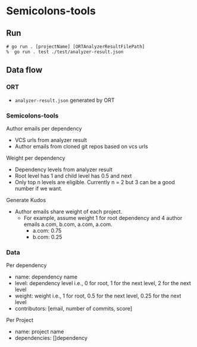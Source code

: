 # Semicolons-tools

## Run

```
# go run . [projectName] [ORTAnalyzerResultFilePath]
%  go run . test ./test/analyzer-result.json
```

## Data flow

### ORT

- `analyzer-result.json` generated by ORT

### Semicolons-tools

Author emails per dependency

- VCS urls from analyzer result
- Author emails from cloned git repos based on vcs urls

Weight per dependency

- Dependency levels from analyzer result
- Root level has 1 and child level has 0.5 and next
- Only top n levels are eligible. Currently n = 2 but 3 can be a good number if we want.

Generate Kudos

- Author emails share weight of each project.
  - For example, assume weight 1 for root dependency and 4 author emails a.com, b.com, a.com, a.com.
    - a.com: 0.75
    - b.com: 0.25

### Data

Per dependency

- name: dependency name
- level: dependency level i.e., 0 for root, 1 for the next level, 2 for the next level
- weight: weight i.e., 1 for root, 0.5 for the next level, 0.25 for the next level
- contributors: [email, number of commits, score]

Per Project

- name: project name
- dependencies: []dependency
